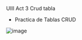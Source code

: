 UIII Act 3 Crud tabla
- Practica de Tablas CRUD

![image](https://github.com/user-attachments/assets/97695924-891c-43a4-a2e3-38fb98cb1fc1)

